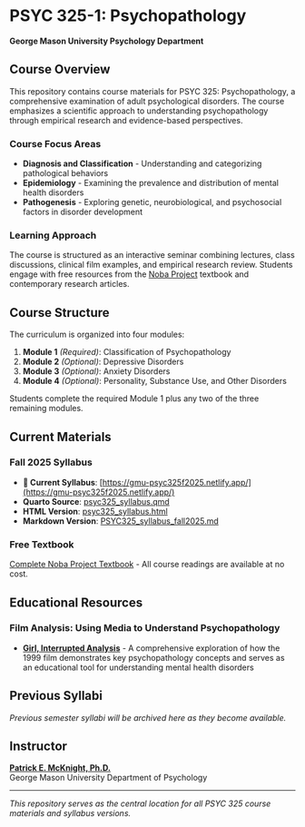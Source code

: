 # PSYC 325-1: Psychopathology

**George Mason University Psychology Department**

## Course Overview

This repository contains course materials for PSYC 325: Psychopathology, a comprehensive examination of adult psychological disorders. The course emphasizes a scientific approach to understanding psychopathology through empirical research and evidence-based perspectives.

### Course Focus Areas
- **Diagnosis and Classification** - Understanding and categorizing pathological behaviors
- **Epidemiology** - Examining the prevalence and distribution of mental health disorders
- **Pathogenesis** - Exploring genetic, neurobiological, and psychosocial factors in disorder development

### Learning Approach
The course is structured as an interactive seminar combining lectures, class discussions, clinical film examples, and empirical research review. Students engage with free resources from the [Noba Project](http://nobaproject.com/) textbook and contemporary research articles.

## Course Structure

The curriculum is organized into four modules:

1. **Module 1** *(Required)*: Classification of Psychopathology
2. **Module 2** *(Optional)*: Depressive Disorders
3. **Module 3** *(Optional)*: Anxiety Disorders  
4. **Module 4** *(Optional)*: Personality, Substance Use, and Other Disorders

Students complete the required Module 1 plus any two of the three remaining modules.

## Current Materials

### Fall 2025 Syllabus
- **📖 Current Syllabus**: [https://gmu-psyc325f2025.netlify.app/](https://gmu-psyc325f2025.netlify.app/)
- **Quarto Source**: [psyc325_syllabus.qmd](psyc325_syllabus.qmd)
- **HTML Version**: [psyc325_syllabus.html](psyc325_syllabus.html) 
- **Markdown Version**: [PSYC325_syllabus_fall2025.md](PSYC325_syllabus_fall2025.md)

### Free Textbook
[Complete Noba Project Textbook](http://noba.to/zfm82qsj) - All course readings are available at no cost.

## Educational Resources

### Film Analysis: Using Media to Understand Psychopathology
- **[Girl, Interrupted Analysis](girl_interrupted_analysis.md)** - A comprehensive exploration of how the 1999 film demonstrates key psychopathology concepts and serves as an educational tool for understanding mental health disorders

## Previous Syllabi

*Previous semester syllabi will be archived here as they become available.*

## Instructor

**[Patrick E. McKnight, Ph.D.](https://psychology.gmu.edu/people/pmcknigh)**  
George Mason University Department of Psychology

---

*This repository serves as the central location for all PSYC 325 course materials and syllabus versions.*
